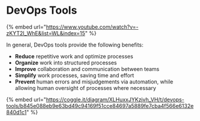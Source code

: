 # DevOps Tools

{% embed url="https://www.youtube.com/watch?v=-zKYT2I_WhE&list=WL&index=15" %}

In general, DevOps tools provide the following benefits:

* **Reduce** repetitive work and optimize processes
* **Organize** work into structured processes
* **Improve** collaboration and communication between teams
* **Simplify** work processes, saving time and effort
* **Prevent** human errors and misjudgements via automation, while allowing human oversight of processes where necessary



{% embed url="https://coggle.it/diagram/XLHuxxJYKzjvh_VH/t/devops-tools/b845e088eb9e63bd49c94169f51cce84697a5889fe7cba4f566e6132e840d1c1" %}
